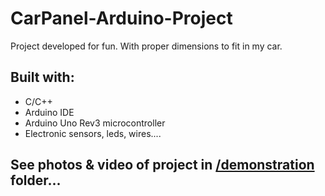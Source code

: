 # CarPanel-Arduino-Project
Project developed for fun. With proper dimensions to fit in my car.
## Built with:
  * C/C++
  * Arduino IDE
  * Arduino Uno Rev3 microcontroller
  * Electronic sensors, leds, wires....
## See photos & video of project in [/demonstration](https://github.com/marko-hudomal/CarPanel-Arduino-Project/tree/master/demonstration) folder...
